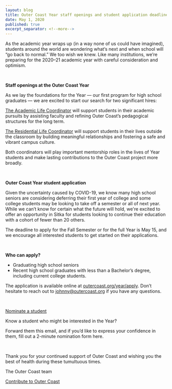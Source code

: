```yaml
---
layout: blog
title: Outer Coast Year staff openings and student application deadline
date: May 1, 2020
published: true
excerpt_separator: <!--more-->
---
```

As the academic year wraps up (in a way none of us could have imagined), students around the world are wondering what‘s next and when school will “go back to normal.” We too wish we knew. Like many institutions, we’re preparing for the 2020–21 academic year with careful consideration and optimism.

<!--more-->

 <br>

<strong>Staff openings at the Outer Coast Year</strong>

As we lay the foundations for the Year — our first program for high school graduates —  we are excited to start our search for two significant hires:

[The Academic Life Coordinator](https://docs.google.com/document/d/1epkgNI1le5iWEtgpbrKKX8zEzo9UMsJhrREu_9rcWR0/edit) will support students in their academic pursuits by assisting faculty and refining Outer Coast’s pedagogical structures for the long term.

[The Residential Life Coordinator](https://docs.google.com/document/d/1KcfmbXKztxfmpBzblRpu1axEgIz_gR7DdpaId0vvZYA/edit) will support students in their lives outside the classroom by building meaningful relationships and fostering a safe and vibrant campus culture.

Both coordinators will play important mentorship roles in the lives of Year students and make lasting contributions to the Outer Coast project more broadly.

 <br>

<strong>Outer Coast Year student application</strong>

Given the uncertainty caused by COVID-19, we know many high school seniors are considering deferring their first year of college and some college students may be looking to take off a semester or all of next year. While we can’t know for certain what the future will hold, we're excited to offer an opportunity in Sitka for students looking to continue their education with a cohort of fewer than 20 others.

The deadline to apply for the Fall Semester or for the full Year is May 15, and we encourage all interested students to get started on their applications.

 <br>

<strong>Who can apply?</strong>

- Graduating high school seniors
- Recent high school graduates with less than a Bachelor’s degree, including current college students.

The application is available online at [outercoast.org/year/apply](http://outercoast.org/year/apply/). Don’t hesitate to reach out to johnny@outercoast.org if you have any questions.

 <br>

[Nominate a student](http://outercoast.org/year/nominate/)

Know a student who might be interested in the Year? 

Forward them this email, and if you’d like to express your confidence in them, fill out a 2-minute nomination form here. 

 <br>

Thank you for your continued support of Outer Coast and wishing you the best of health during these tumultuous times.

 

The Outer Coast team

[Contribute to Outer Coast](http://outercoast.org/contribute/)
